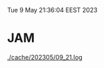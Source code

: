 Tue  9 May 21:36:04 EEST 2023
# JAM
<a href='./cache/202305/09_21.log'>./cache/202305/09_21.log</a>
